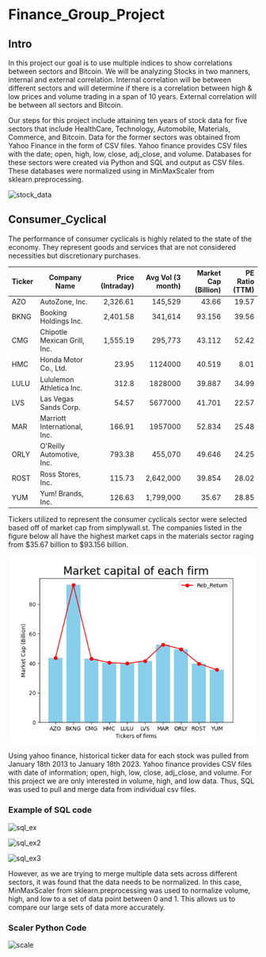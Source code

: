 # Finance_Group_Project

## Intro 
In this project our goal is to use multiple indices to show correlations between sectors and Bitcoin. We will be analyzing Stocks in two manners, internal and external correlation. Internal correlation will be between different sectors and will determine if there is a correlation between high & low prices and volume trading in a span of 10 years.  External correlation will be between all sectors and Bitcoin. 

Our steps for this project include attaining ten years of stock data for five sectors that include HealthCare, Technology, Automobile, Materials, Commerce, and Bitcoin. Data for the former sectors was obtained from Yahoo Finance in the form of CSV files. Yahoo finance provides CSV files with the date; open, high, low, close, adj_close, and volume.
Databases for these sectors were created via Python and SQL and output as CSV files. These databases were normalized using in MinMaxScaler from sklearn.preprocessing.


![stock_data](stock_data.png)

## Consumer_Cyclical 
The performance of consumer cyclicals is highly related to the state of the economy. They represent goods and services that are not considered necessities but discretionary purchases.

| Ticker | Company Name                 | Price (Intraday) | Avg Vol (3 month) | Market Cap (Billion) | PE Ratio (TTM) | 
|--------|------------------------------|-----------------:|------------------:|---------------------:|---------------:|
| AZO    | AutoZone, Inc.               |         2,326.61 |           145,529 |                43.66 |          19.57 |  
| BKNG   | Booking Holdings Inc.        |         2,401.58 |           341,614 |               93.156 |          39.56 |  
| CMG    | Chipotle Mexican Grill, Inc. |         1,555.19 |           295,773 |               43.112 |          52.42 | 
| HMC    | Honda Motor Co., Ltd.        |            23.95 |           1124000 |               40.519 |           8.01 |  
| LULU   | Lululemon Athletica Inc.     |            312.8 |           1828000 |               39.887 |          34.99 |
| LVS    | Las Vegas Sands Corp.        |            54.57 |           5677000 |               41.701 |          22.57 |   
| MAR    | Marriott International, Inc. |           166.91 |           1957000 |               52.834 |          25.48 |  
| ORLY   | O'Reilly Automotive, Inc.    |           793.38 |           455,070 |               49.646 |          24.25 | 
| ROST   | Ross Stores, Inc.            |           115.73 |         2,642,000 |               39.854 |          28.02 |
| YUM    | Yum! Brands, Inc.            |           126.63 |         1,799,000 |                35.67 |          28.85 |

Tickers utilized to represent the consumer cyclicals sector were selected based off of market cap from simplywall.st. The companies listed in the figure below all have the highest market caps in the materials sector raging from $35.67 billion to $93.156 billion.

![mkt_cap](mkt_cap.png)

Using yahoo finance, historical ticker data for each stock was pulled from January 18th 2013 to January 18th 2023. Yahoo finance provides CSV files with date of information; open, high, low, close, adj_close, and volume. For this project we are only interested in volume, high, and low data. Thus, SQL was used to pull and merge data from individual csv files.

### Example of SQL code
![sql_ex](sql_ex.PNG)

![sql_ex2](sql_ex2.PNG)

![sql_ex3](sql_ex3.PNG)


However, as we are trying to merge multiple data sets across different sectors, it was found that the data needs to be normalized. In this case, MinMaxScaler from sklearn.preprocessing was used to normalize volume, high, and low to a set of data point between 0 and 1. This allows us to compare our large sets of data more accurately. 

### Scaler Python Code
![scale](scale.PNG)
